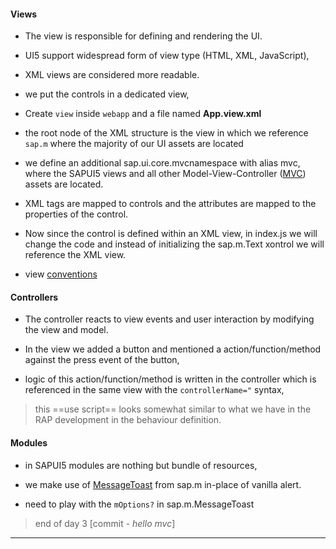 #### Views

- The view is responsible for defining and rendering the UI.

- UI5 support widespread form of view type (HTML, XML, JavaScript), 
- XML views are considered more readable.
- we put the controls in a dedicated view,

- Create `view` inside `webapp` and a file named **App.view.xml**
- the root node of the XML structure is the view in which we reference `sap.m` where the majority of our UI assets are located
- we define an additional sap.ui.core.mvcnamespace with alias mvc, where the SAPUI5 views and all other Model-View-Controller ([MVC](https://sapui5.hana.ondemand.com/#/topic/91f233476f4d1014b6dd926db0e91070.html)) assets are located.
-  XML tags are mapped to controls and the attributes are mapped to the properties of the control.

- Now since the control is defined within an XML view, in index.js we will change the code and instead of initializing the sap.m.Text xontrol we will reference the XML view.

- view [conventions](https://sapui5.hana.ondemand.com/#/topic/1409791afe4747319a3b23a1e2fc7064)

#### Controllers

- The controller reacts to view events and user interaction by modifying the view and model.

- In the view we added a button and mentioned a action/function/method against the press event of the button,
- logic of this action/function/method is written in the controller which is referenced in the same view with the `controllerName="` syntax,


> this ==use script== looks somewhat similar to what we have in the RAP development in the behaviour definition.

#### Modules

- in SAPUI5 modules are nothing but bundle of resources,
- we make use of [MessageToast](https://sapui5.hana.ondemand.com/#/api/sap.m.MessageToast%23overview) from sap.m in-place of vanilla alert.

- need to play with the `mOptions?` in sap.m.MessageToast

> end of day 3 [commit - *hello mvc*]
--- 